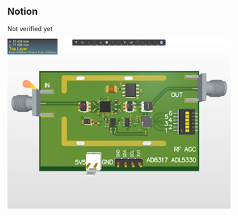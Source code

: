 ## Notion

Not verified yet

![Image](https://github.com/liwuguibo/NUEDC/blob/main/RF/AGC/AD8317_ADL5330/X2_hC82uSbtPs.png)
